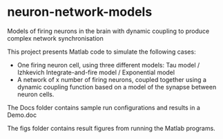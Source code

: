 # neuron-network-models
Models of firing neurons in the brain with dynamic coupling to produce complex network synchronisation


This project presents Matlab code to simulate the following cases:
- One firing neuron cell, using three different models: Tau model / Izhkevich Integrate-and-fire model / Exponential model
- A network of x number of firing neurons, coupled together using a dynamic coupling function based on a model of the synapse between neuron cells.

The Docs folder contains sample run configurations and results in a Demo.doc

The figs folder contains result figures from running the Matlab programs.

